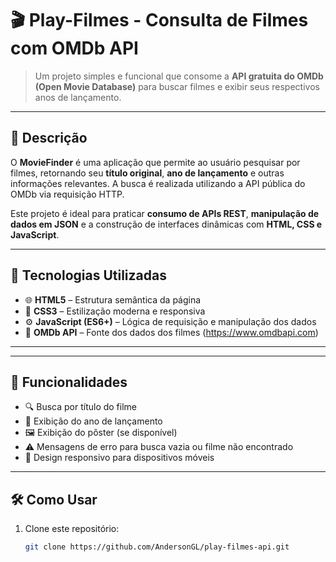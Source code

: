 # 🎬 Play-Filmes - Consulta de Filmes com OMDb API

> Um projeto simples e funcional que consome a **API gratuita do OMDb (Open Movie Database)** para buscar filmes e exibir seus respectivos anos de lançamento.

---

## 📌 Descrição

O **MovieFinder** é uma aplicação que permite ao usuário pesquisar por filmes, retornando seu **título original**, **ano de lançamento** e outras informações relevantes. A busca é realizada utilizando a API pública do OMDb via requisição HTTP.

Este projeto é ideal para praticar **consumo de APIs REST**, **manipulação de dados em JSON** e a construção de interfaces dinâmicas com **HTML, CSS e JavaScript**.

---

## 🚀 Tecnologias Utilizadas

- 🌐 **HTML5** – Estrutura semântica da página  
- 🎨 **CSS3** – Estilização moderna e responsiva  
- ⚙️ **JavaScript (ES6+)** – Lógica de requisição e manipulação dos dados  
- 📡 **OMDb API** – Fonte dos dados dos filmes (https://www.omdbapi.com)

---


---

## 🔧 Funcionalidades

- 🔍 Busca por título do filme
- 📅 Exibição do ano de lançamento
- 🖼️ Exibição do pôster (se disponível)
- ⚠️ Mensagens de erro para busca vazia ou filme não encontrado
- 📱 Design responsivo para dispositivos móveis

---

## 🛠️ Como Usar

1. Clone este repositório:
   ```bash
   git clone https://github.com/AndersonGL/play-filmes-api.git
